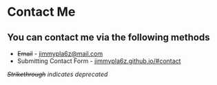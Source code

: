 # Contact Me
## You can contact me via the following methods
- ~~Email~~ - jimmypla6z@mail.com
- Submitting Contact Form - [jimmypla6z.github.io/#contact](https://jimmypla6z.github.io)

*~~Strikethrough~~ indicates deprecated*
